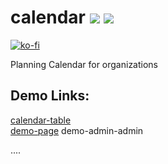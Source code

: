 # calendar <img src="https://visitor-badge.glitch.me/badge?page_id=jsupa.xcalendar"> <img src="https://wakatime.com/badge/github/jsupa/calendar.svg">

[![ko-fi](https://ko-fi.com/img/githubbutton_sm.svg)](https://ko-fi.com/Y8Y246Y0V)

Planning Calendar for organizations

## Demo Links:
<a href="https://creepy-corp.eu/git/jsupa/calendar/demo/calendar-table/">calendar-table</a><br>
<a href="https://calendar.creepy-corp.eu/">demo-page</a> demo-admin-admin

....
